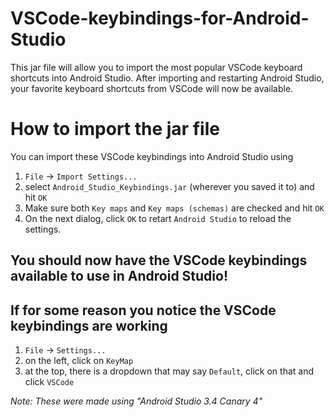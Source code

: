 # VSCode-keybindings-for-Android-Studio
This jar file will allow you to import the most popular VSCode keyboard shortcuts into Android Studio.  After importing and restarting Android Studio, your favorite keyboard shortcuts from VSCode will now be available.

# How to import the jar file
You can import these VSCode keybindings into Android Studio using

1. `File` -> `Import Settings...`
2. select `Android_Studio_Keybindings.jar` (wherever you saved it to) and hit `OK`
3. Make sure both `Key maps` and `Key maps (schemas)` are checked and hit `OK`
4. On the next dialog, click `OK` to retart `Android Studio` to reload the settings.

## You should now have the VSCode keybindings available to use in Android Studio!

## If for some reason you notice the VSCode keybindings are working
1. `File` -> `Settings...`
2. on the left, click on `KeyMap`
3. at the top, there is a dropdown that may say `Default`, click on that and click `VSCode`

*Note: These were made using "Android Studio 3.4 Canary 4"*
